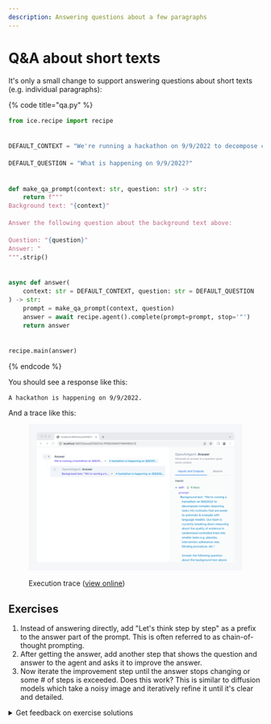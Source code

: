 ```yaml
---
description: Answering questions about a few paragraphs
---
```


# Q\&A about short texts

It's only a small change to support answering questions about short texts (e.g. individual paragraphs):

{% code title="qa.py" %}
```python
from ice.recipe import recipe


DEFAULT_CONTEXT = "We're running a hackathon on 9/9/2022 to decompose complex reasoning tasks into subtasks that are easier to automate & evaluate with language models. Our team is currently breaking down reasoning about the quality of evidence in randomized controlled trials into smaller tasks e.g. placebo, intervention adherence rate, blinding procedure, etc."

DEFAULT_QUESTION = "What is happening on 9/9/2022?"


def make_qa_prompt(context: str, question: str) -> str:
    return f"""
Background text: "{context}"

Answer the following question about the background text above:

Question: "{question}"
Answer: "
""".strip()


async def answer(
    context: str = DEFAULT_CONTEXT, question: str = DEFAULT_QUESTION
) -> str:
    prompt = make_qa_prompt(context, question)
    answer = await recipe.agent().complete(prompt=prompt, stop='"')
    return answer


recipe.main(answer)
```
{% endcode %}

You should see a response like this:

```
A hackathon is happening on 9/9/2022.
```

And a trace like this:

<figure><img src="../../.gitbook/assets/Screenshot b7XyvpXx@2x.png" alt=""><figcaption><p>Execution trace (<a href="https://ice.ought.org/traces/01GE0V4J1PR5SXMW0TRMW9GX1Z">view online</a>)</p></figcaption></figure>

## Exercises

1. Instead of answering directly, add "Let's think step by step" as a prefix to the answer part of the prompt. This is often referred to as chain-of-thought prompting.
2. After getting the answer, add another step that shows the question and answer to the agent and asks it to improve the answer.
3. Now iterate the improvement step until the answer stops changing or some # of steps is exceeded. Does this work? This is similar to diffusion models which take a noisy image and iteratively refine it until it's clear and detailed.

<details>

<summary>Get feedback on exercise solutions</summary>

If you want feedback on your exercise solutions, submit them through [this form](https://docs.google.com/forms/d/e/1FAIpQLSdNNHeQAT7GIzn4tdsVYCkrVEPMNaZmBFkZCAJdvTvLzUAnzQ/viewform). We—the team at Ought—are happy to give our quick take on whether you missed any interesting ideas.

</details>
